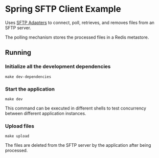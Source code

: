 # Spring SFTP Client Example

Uses [SFTP Adapters](https://docs.spring.io/spring-integration/docs/current/reference/html/sftp.html) to connect, poll, retrieves, and removes files from an SFTP server.

The polling mechanism stores the processed files in a Redis metastore.

## Running

### Initialize all the development dependencies

```
make dev-dependencies
```

### Start the application

```
make dev
```

This command can be executed in different shells to test concurrency between different application instances.

### Upload files

```
make upload
```

The files are deleted from the SFTP server by the application after being processed.